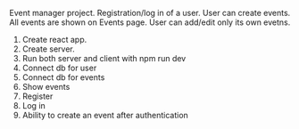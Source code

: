 Event manager project.
Registration/log in of a user.
User can create events. 
All events are shown on Events page.
User can add/edit only its own evetns.

1. Create react app.
2. Create server.
3. Run both server and client with npm run dev
4. Connect db for user
5. Connect db for events
6. Show events
7. Register 
8. Log in
9. Ability to create an event after authentication